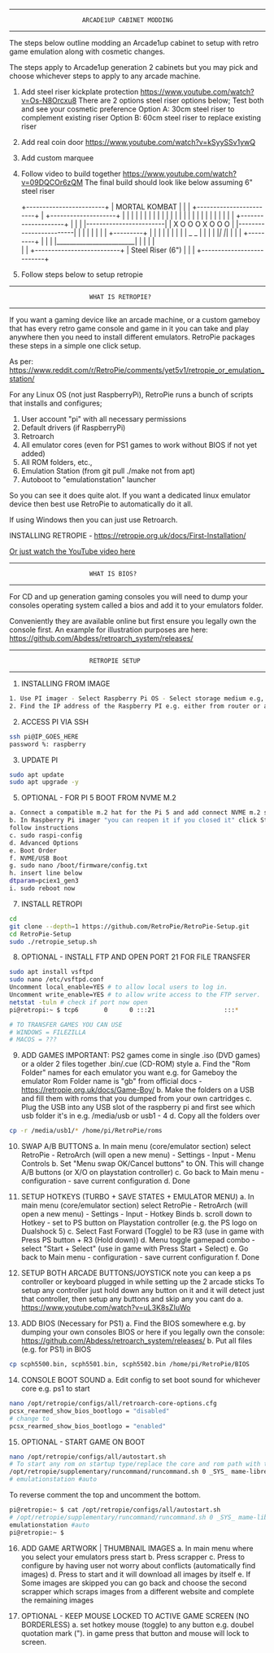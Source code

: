 ___________________________________________________________________________

                        ARCADE1UP CABINET MODDING
___________________________________________________________________________

The steps below outline modding an Arcade1up cabinet to setup with retro
game emulation along with cosmetic changes.

The steps apply to Arcade1up generation 2 cabinets but you may pick and choose
whichever steps to apply to any arcade machine.

1. Add steel riser kickplate protection https://www.youtube.com/watch?v=Os-N8Orcxu8
There are 2 options steel riser options below; Test both and see your cosmetic 
preference
Option A: 30cm steel riser to complement existing riser
Option B: 60cm steel riser to replace existing riser 
2. Add real coin door https://www.youtube.com/watch?v=kSyySSv1ywQ
3. Add custom marquee
4. Follow video to build together https://www.youtube.com/watch?v=09DQCOr6zQM 
The final build should look like below assuming 6" steel riser

      +------------------------+
      |     MORTAL KOMBAT      |
      |                        |
      +------------------------+
      | +--------------------+ |
      | |                    | |
      | |                    | |
      | |                    | |
      | |                    | |
      | |                    | |
      | |                    | |
      | +--------------------+ |
      |                        |
      |------------------------|
      |   X O O O   X O O O    |
      |------------------------|
      |                        |
      |                        |
      |                        |
      |       +---------+      |
      |       |  |   |  |      |
      |       |  _   _  |      |
      |       | |_| |_| |      |
      |       +---------+      |
      |                        |
      |________________________|
     |                          |
     |                          |      
     |                          |
     +--------------------------+
     |     Steel Riser (6")     |
     |                          |
     +--------------------------+
5. Follow steps below to setup retropie



___________________________________________________________________________

                          WHAT IS RETROPIE?
___________________________________________________________________________

If you want a gaming device like an arcade machine, or a custom gameboy
that has every retro game console and game in it you can take and play anywhere
then you need to install different emulators. RetroPie packages these steps in
a simple one click setup.

As per: https://www.reddit.com/r/RetroPie/comments/yet5v1/retropie_or_emulation_station/

For any Linux OS (not just RaspberryPi), RetroPie runs a bunch of scripts that
installs and configures; 
1. User account "pi" with all necessary permissions
2. Default drivers (if RaspberryPi)
3. Retroarch
4. All emulator cores (even for PS1 games to work without BIOS if not yet added)
5. All ROM folders, etc.,
6. Emulation Station (from git pull ./make not from apt)
7. Autoboot to "emulationstation" launcher

So you can see it does quite alot. If you want a dedicated linux emulator device
then best use RetroPie to automatically do it all.

If using Windows then you can just use Retroarch.

INSTALLING RETROPIE - https://retropie.org.uk/docs/First-Installation/

[Or just watch the YouTube video here](https://www.youtube.com/watch?v=E1sbnPZ_A8w)

___________________________________________________________________________

                          WHAT IS BIOS?
___________________________________________________________________________

For CD and up generation gaming consoles you will need to dump your consoles
operating system called a bios and add it to your emulators folder.

Conveniently they are available online but first ensure you legally own the console first. 
An example for illustration purposes are here: https://github.com/Abdess/retroarch_system/releases/


___________________________________________________________________________

                          RETROPIE SETUP
___________________________________________________________________________

1. INSTALLING FROM IMAGE
```bash
1. Use PI imager - Select Raspberry Pi OS - Select storage medium e.g, Micro SD Card - Enable SSH during setup - Enable Wifi and add login details - Install - Plug Micro SD card into Pi then done. 
2. Find the IP address of the Raspberry PI e.g. either from router or arp -a command if on same network 
```

2. ACCESS PI VIA SSH
```bash
ssh pi@IP_GOES_HERE
password %: raspberry
```

3. UPDATE PI
```bash
sudo apt update
sudo apt upgrade -y
```

5. OPTIONAL - FOR PI 5 BOOT FROM NVME M.2
```bash
a. Connect a compatible m.2 hat for the Pi 5 and add connect NVME m.2 storage media and to the pi
b. In Raspberry Pi imager "you can reopen it if you closed it" click Storage then select the NVME m.2 storage media
follow instructions
c. sudo raspi-config
d. Advanced Options
e. Boot Order
f. NVME/USB Boot
g. sudo nano /boot/firmware/config.txt
h. insert line below
dtparam=pciex1_gen3
i. sudo reboot now
```

7. INSTALL RETROPI
```bash
cd
git clone --depth=1 https://github.com/RetroPie/RetroPie-Setup.git
cd RetroPie-Setup
sudo ./retropie_setup.sh
```

8. OPTIONAL - INSTALL FTP AND OPEN PORT 21 FOR FILE TRANSFER
```bash
sudo apt install vsftpd
sudo nano /etc/vsftpd.conf
Uncomment local_enable=YES # to allow local users to log in.
Uncomment write_enable=YES # to allow write access to the FTP server.
netstat -tuln # check if port now open
pi@retropi:~ $ tcp6       0      0 :::21                   :::*                    LISTEN 

# TO TRANSFER GAMES YOU CAN USE 
# WINDOWS = FILEZILLA
# MACOS = ???
```

9. ADD GAMES
IMPORTANT: PS2 games come in single .iso (DVD games) or a older 2 files together .bin/.cue (CD-ROM) style
a. Find the "Rom Folder" names for each emulator you want e.g. for Gameboy
the emulator Rom Folder name is "gb" from official docs - https://retropie.org.uk/docs/Game-Boy/ 
b. Make the folders on a USB and fill them with roms that you dumped from your own cartridges
c. Plug the USB into any USB slot of the raspberry pi and first see which usb folder it's in
e.g. /media/usb or usb1 - 4
d. Copy all the folders over
```bash
cp -r /media/usb1/* /home/pi/RetroPie/roms 
```

10. SWAP A/B BUTTONS
a. In main menu (core/emulator section) select RetroPie - RetroArch (will open a new menu) -
Settings - Input - Menu Controls
b. Set "Menu swap OK/Cancel buttons" to ON. This will change A/B buttons (or X/O on playstation controller)
c. Go back to Main menu - configuration - save current configuration
d. Done

11. SETUP HOTKEYS (TURBO + SAVE STATES + EMULATOR MENU)
a. In main menu (core/emulator section) select RetroPie - RetroArch (will open a new menu) -
Settings - Input - Hotkey Binds
b. scroll down to Hotkey - set to PS button on Playstation controller 
(e.g. the PS logo on Dualshock 5)
c. Select Fast Forward (Toggle) to be R3 (use in game with Press PS button + R3 (Hold down))
d. Menu toggle gamepad combo - select "Start + Select" (use in game with Press Start + Select)
e. Go back to Main menu - configuration - save current configuration
f. Done

12. SETUP BOTH ARCADE BUTTONS/JOYSTICK
note you can keep a ps controller or keyboard plugged in while setting up the 2 arcade sticks
To setup any controller just hold down any button on it and it will detect
just that controller, then setup any buttons and skip any you cant do
a. https://www.youtube.com/watch?v=uL3K8sZIuWo


13. ADD BIOS
(Necessary for PS1)
a. Find the BIOS somewhere e.g. by dumping your own consoles BIOS
or here if you legally own the console: https://github.com/Abdess/retroarch_system/releases/
b. Put all files (e.g. for PS1) in BIOS
```bash
cp scph5500.bin, scph5501.bin, scph5502.bin /home/pi/RetroPie/BIOS
```

14. CONSOLE BOOT SOUND
a. Edit config to set boot sound for whichever core e.g. ps1 to start
```bash
nano /opt/retropie/configs/all/retroarch-core-options.cfg
pcsx_rearmed_show_bios_bootlogo = "disabled"
# change to
pcsx_rearmed_show_bios_bootlogo = "enabled"
```

15. OPTIONAL - START GAME ON BOOT
```bash
nano /opt/retropie/configs/all/autostart.sh
# To start any rom on startup type/replace the core and rom path with the game 
/opt/retropie/supplementary/runcommand/runcommand.sh 0 _SYS_ mame-libretro ~/RetroPie/roms/mame-libretro/sf2ce.zip &&$
# emulationstation #auto
```
To reverse comment the top and uncomment the bottom.
```bash
pi@retropie:~ $ cat /opt/retropie/configs/all/autostart.sh
# /opt/retropie/supplementary/runcommand/runcommand.sh 0 _SYS_ mame-libretro ~/RetroPie/roms/mame-libretro/sf2ce.zip && emulationstation
emulationstation #auto
pi@retropie:~ $
```

16. ADD GAME ARTWORK | THUMBNAIL IMAGES
a. In main menu where you select your emulators press start
b. Press scrapper
c. Press to configure by having user not worry about conflicts (automatically find images)
d. Press to start and it will download all images by itself
e. If Some images are skipped you can go back and choose the second scrapper which scraps images
from a different website and complete the remaining images

17. OPTIONAL - KEEP MOUSE LOCKED TO ACTIVE GAME SCREEN (NO BORDERLESS)
a. set hotkey mouse (toggle) to any button e.g. doubel quotation mark (").
in game press that button and mouse will lock to screen.
